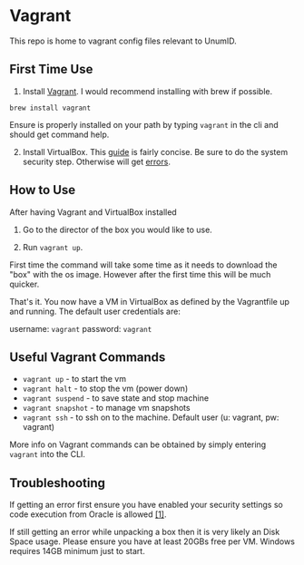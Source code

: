 # Vagrant
This repo is home to vagrant config files relevant to UnumID. 

## First Time Use

1) Install [Vagrant](https://www.vagrantup.com/downloads). I would recommend installing with brew if possible.

```
brew install vagrant
```

Ensure is properly installed on your path by typing `vagrant` in the cli and should get command help.


2) Install VirtualBox. This [guide](https://cs.hofstra.edu/docs/pages/guides/vbox_mac.html) is fairly concise. Be sure to do the system security step. Otherwise will get [errors](https://www.howtogeek.com/658047/how-to-fix-virtualboxs-%E2%80%9Ckernel-driver-not-installed-rc-1908-error/).


## How to Use
After having Vagrant and VirtualBox installed 

1) Go to the director of the box you would like to use.

2) Run `vagrant up`.

First time the command will take some time as it needs to download the "box" with the os image. However after the first time this will be much quicker.

That's it. You now have a VM in VirtualBox as defined by the Vagrantfile up and running. The default user credentials are: 

username: `vagrant` 
password: `vagrant`


## Useful Vagrant Commands

- `vagrant up` - to start the vm
- `vagrant halt` - to stop the vm (power down)
- `vagrant suspend` - to save state and stop machine
- `vagrant snapshot` - to manage vm snapshots
- `vagrant ssh` - to ssh on to the machine. Default user (u: vagrant, pw: vagrant)

More info on Vagrant commands can be obtained by simply entering `vagrant` into the CLI.

## Troubleshooting
If getting an error first ensure you have enabled your security settings so code execution from Oracle is allowed [[1]](https://www.howtogeek.com/658047/how-to-fix-virtualboxs-%E2%80%9Ckernel-driver-not-installed-rc-1908-error/).

If still getting an error while unpacking a box then it is very likely an Disk Space usage. Please ensure you have at least 20GBs free per VM. Windows requires 14GB minimum just to start.
